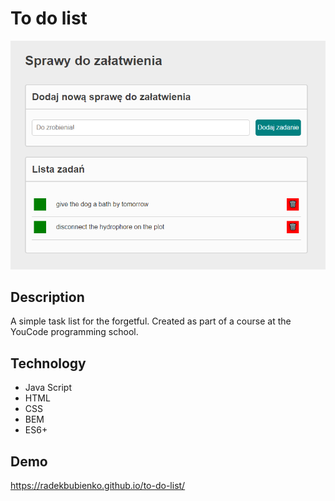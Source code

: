 # To do list

![Screen Shoot](images/screenShoot.png)

## Description

A simple task list for the forgetful. Created as part of a course at the YouCode programming school.

## Technology
- Java Script
- HTML
- CSS
- BEM
- ES6+

## Demo
 https://radekbubienko.github.io/to-do-list/
